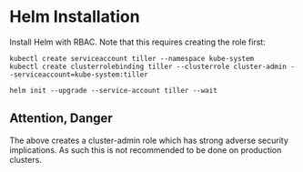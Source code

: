 # Helm Installation

Install Helm with RBAC.
Note that this requires creating the role first:

```
kubectl create serviceaccount tiller --namespace kube-system
kubectl create clusterrolebinding tiller --clusterrole cluster-admin --serviceaccount=kube-system:tiller

helm init --upgrade --service-account tiller --wait
```

## Attention, Danger

The above creates a cluster-admin role which has strong adverse
security implications. As such this is not recommended to be done on
production clusters.
